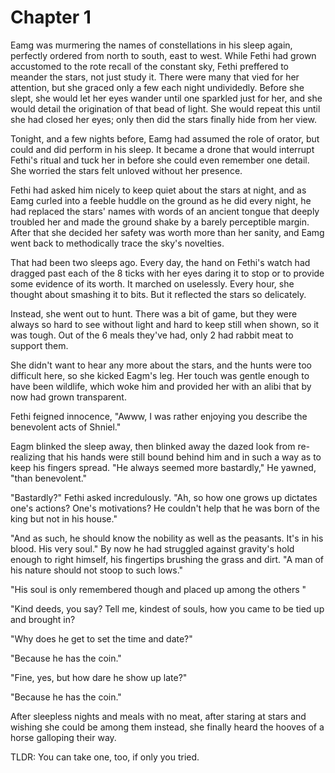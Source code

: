 # Chapter 1

Eamg was murmering the names of constellations in his sleep again, perfectly ordered from north to south, east to west. While Fethi had grown accustomed to the rote recall of the constant sky, Fethi preffered to meander the stars, not just study it. There were many that vied for her attention, but she graced only a few each night undividedly. Before she slept, she would let her eyes wander until one sparkled just for her, and she would detail the origination of that bead of light. She would repeat this until she had closed her eyes; only then did the stars finally hide from her view.

Tonight, and a few nights before, Eamg had assumed the role of orator, but could and did perform in his sleep. It became a drone that would interrupt Fethi's ritual and tuck her in before she could even remember one detail. She worried the stars felt unloved without her presence.

Fethi had asked him nicely to keep quiet about the stars at night, and as Eamg curled into a feeble huddle on the ground as he did every night, he had replaced the stars' names with words of an ancient tongue that deeply troubled her and made the ground shake by a barely perceptible margin. After that she decided her safety was worth more than her sanity, and Eamg went back to methodically trace the sky's novelties.

That had been two sleeps ago. Every day, the hand on Fethi's watch had dragged past each of the 8 ticks with her eyes daring it to stop or to provide some evidence of its worth. It marched on uselessly. Every hour, she thought about smashing it to bits. But it reflected the stars so delicately.

Instead, she went out to hunt. There was a bit of game, but they were always so hard to see without light and hard to keep still when shown, so it was tough. Out of the 6 meals they've had, only 2 had rabbit meat to support them.

She didn't want to hear any more about the stars, and the hunts were too difficult here, so she kicked Eagm's leg. Her touch was gentle enough to have been wildlife, which woke him and provided her with an alibi that by now had grown transparent.

Fethi feigned innocence, "Awww, I was rather enjoying you describe the benevolent acts of Shniel."

Eagm blinked the sleep away, then blinked away the dazed look from re-realizing that his hands were still bound behind him and in such a way as to keep his fingers spread. "He always seemed more bastardly," He yawned, "than benevolent."

"Bastardly?" Fethi asked incredulously. "Ah, so how one grows up dictates one's actions? One's motivations? He couldn't help that he was born of the king but not in his house."

"And as such, he should know the nobility as well as the peasants. It's in his blood. His very soul." By now he had struggled against gravity's hold enough to right himself, his fingertips brushing the grass and dirt. "A man of his nature should not stoop to such lows."



"His soul is only remembered though and placed up among the others
"


"Kind deeds, you say? Tell me, kindest of souls, how you came to be tied up and brought in?






"Why does he get to set the time and date?"

"Because he has the coin."

"Fine, yes, but how dare he show up late?"

"Because he has the coin."

After sleepless nights and meals with no meat, after staring at stars and wishing she could be among them instead, she finally heard the hooves of a horse galloping their way.






TLDR: You can take one, too, if only you tried.
